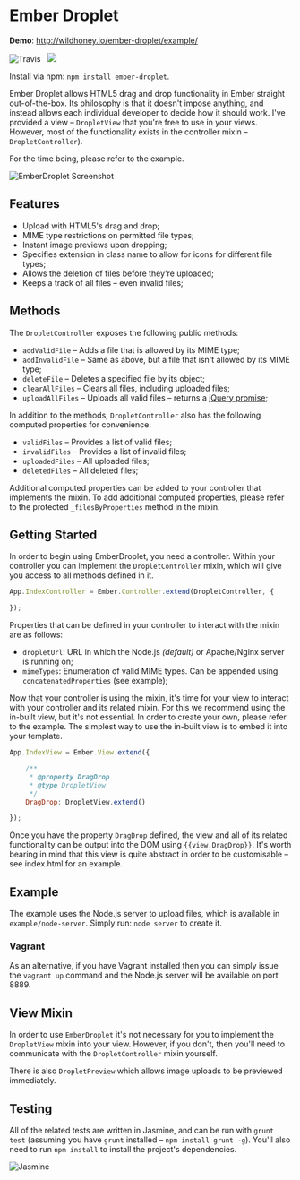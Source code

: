Ember Droplet
=============

**Demo**: http://wildhoney.io/ember-droplet/example/

<img src="https://api.travis-ci.org/Wildhoney/EmberDroplet.png" alt="Travis" />
&nbsp;
<img src="https://badge.fury.io/js/ember-droplet.png" />

Install via npm: `npm install ember-droplet`.

Ember Droplet allows HTML5 drag and drop functionality in Ember straight out-of-the-box. Its philosophy is that it doesn't
impose anything, and instead allows each individual developer to decide how it should work. I've provided a view &ndash; `DropletView`
that you're free to use in your views. However, most of the functionality exists in the controller mixin &ndash; `DropletController`).

For the time being, please refer to the example.

<img src="http://i.imgur.com/D07KQOl.png" alt="EmberDroplet Screenshot" />

Features
-------------

 * Upload with HTML5's drag and drop;
 * MIME type restrictions on permitted file types;
 * Instant image previews upon dropping;
 * Specifies extension in class name to allow for icons for different file types;
 * Allows the deletion of files before they're uploaded;
 * Keeps a track of all files &ndash; even invalid files;

Methods
-------------

The `DropletController` exposes the following public methods:

 * `addValidFile` &ndash; Adds a file that is allowed by its MIME type;
 * `addInvalidFile` &ndash; Same as above, but a file that isn't allowed by its MIME type;
 * `deleteFile` &ndash; Deletes a specified file by its object;
 * `clearAllFiles` &ndash; Clears all files, including uploaded files;
 * `uploadAllFiles` &ndash; Uploads all valid files &ndash; returns a <a href="http://api.jquery.com/deferred.promise/" target="_blank">jQuery promise</a>;

In addition to the methods, `DropletController` also has the following computed properties for convenience:

 * `validFiles` &ndash; Provides a list of valid files;
 * `invalidFiles` &ndash; Provides a list of invalid files;
 * `uploadedFiles` &ndash; All uploaded files;
 * `deletedFiles` &ndash; All deleted files;

Additional computed properties can be added to your controller that implements the mixin. To add additional computed properties,
please refer to the protected `_filesByProperties` method in the mixin.

Getting Started
-------------

In order to begin using EmberDroplet, you need a controller. Within your controller you can implement the `DropletController` mixin, which will give you access to all methods defined in it.

```javascript
App.IndexController = Ember.Controller.extend(DropletController, {

});
```

Properties that can be defined in your controller to interact with the mixin are as follows:

 * `dropletUrl`: URL in which the Node.js <em>(default)</em> or Apache/Nginx server is running on;
 * `mimeTypes`: Enumeration of valid MIME types. Can be appended using `concatenatedProperties` (see example);

Now that your controller is using the mixin, it's time for your view to interact with your controller and its related mixin. For this we recommend using the in-built view, but it's not essential. In order to create your own, please refer to the example. The simplest way to use the in-built view is to embed it into your template.

```javascript
App.IndexView = Ember.View.extend({

    /**
     * @property DragDrop
     * @type DropletView
     */
    DragDrop: DropletView.extend()

});
```

Once you have the property `DragDrop` defined, the view and all of its related functionality can be output into the DOM using `{{view.DragDrop}}`. It's worth bearing in mind that this view is quite abstract in order to be customisable &ndash; see index.html for an example.

Example
-------------

The example uses the Node.js server to upload files, which is available in `example/node-server`. Simply run: `node server` to create it.

<h3>Vagrant</h3>

As an alternative, if you have Vagrant installed then you can simply issue the `vagrant up` command and the Node.js server will be available on port 8889.

View Mixin
-------------

In order to use `EmberDroplet` it's not necessary for you to implement the `DropletView` mixin into your view. However, if you don't, then you'll need to communicate with the `DropletController` mixin yourself.

There is also `DropletPreview` which allows image uploads to be previewed immediately.

Testing
-------------

All of the related tests are written in Jasmine, and can be run with `grunt test` (assuming you have `grunt` installed &ndash; `npm install grunt -g`). You'll also need to run `npm install` to install the project's dependencies.

<img src="http://pivotal.github.io/jasmine/images/jasmine_logo.png" alt="Jasmine" />